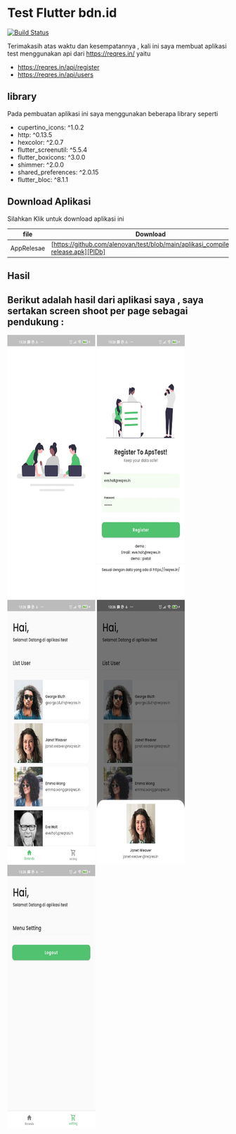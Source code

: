 # Test Flutter bdn.id


[![Build Status](https://travis-ci.org/joemccann/dillinger.svg?branch=master)](https://travis-ci.org/joemccann/dillinger)

Terimakasih atas waktu dan kesempatannya , kali ini saya membuat aplikasi test menggunakan api dari
https://reqres.in/ yaitu

- https://reqres.in/api/register
- https://reqres.in/api/users

## library

Pada pembuatan aplikasi ini saya menggunakan beberapa library seperti

-  cupertino_icons: ^1.0.2
-  http: ^0.13.5
-  hexcolor: ^2.0.7
-  flutter_screenutil: ^5.5.4
-  flutter_boxicons: ^3.0.0
-  shimmer: ^2.0.0
-  shared_preferences: ^2.0.15
-  flutter_bloc: ^8.1.1


## Download Aplikasi

Silahkan Klik untuk download aplikasi ini

| file | Download |
| ------ | ------ |
| AppRelesae | [https://github.com/alenovan/test/blob/main/aplikasi_compiled/app-release.apk][PlDb] |

## Hasil

Berikut adalah hasil dari aplikasi saya , saya sertakan screen shoot per page sebagai pendukung :
---
<img src="https://raw.githubusercontent.com/alenovan/test/main/screenshoot/splash.jpeg" width="200" height="600" />
<img src="https://raw.githubusercontent.com/alenovan/test/main/screenshoot/register.jpeg" width="200" height="600" />
<img src="https://raw.githubusercontent.com/alenovan/test/main/screenshoot/list_user.jpeg" width="200" height="600" />
<img src="https://raw.githubusercontent.com/alenovan/test/main/screenshoot/detail_user.jpeg" width="200" height="600" />
<img src="https://raw.githubusercontent.com/alenovan/test/main/screenshoot/setting.jpeg" width="200" height="600" />

